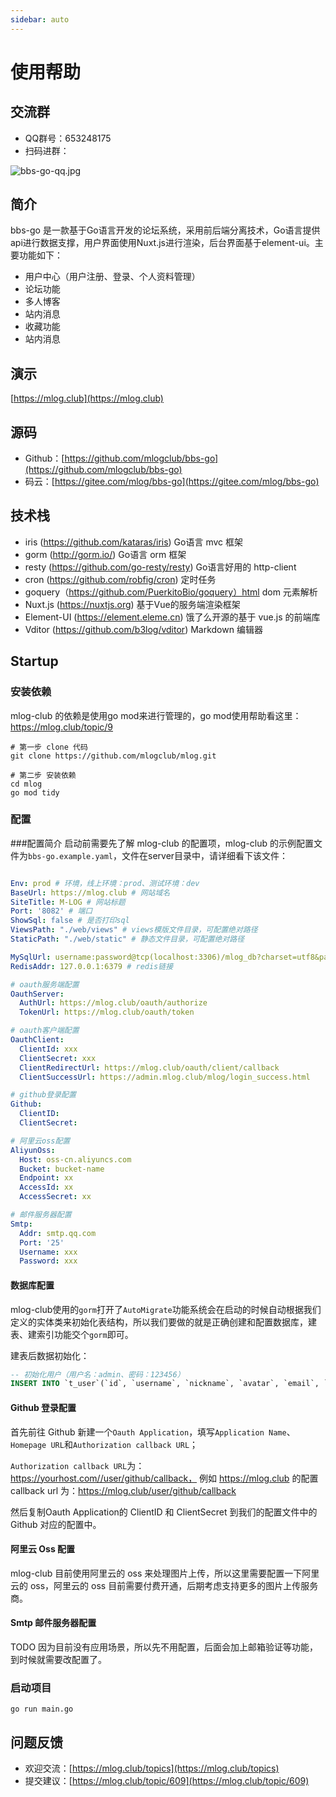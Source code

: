 ```yaml
---
sidebar: auto
---
```


# 使用帮助

## 交流群
- QQ群号：653248175
- 扫码进群：

![bbs-go-qq.jpg](https://i.loli.net/2019/09/12/eiKSXycnDB7R6Gw.jpg)

## 简介
bbs-go 是一款基于Go语言开发的论坛系统，采用前后端分离技术，Go语言提供api进行数据支撑，用户界面使用Nuxt.js进行渲染，后台界面基于element-ui。主要功能如下：

- 用户中心（用户注册、登录、个人资料管理）
- 论坛功能
- 多人博客
- 站内消息
- 收藏功能
- 站内消息

## 演示
[https://mlog.club](https://mlog.club)

## 源码
- Github：[https://github.com/mlogclub/bbs-go](https://github.com/mlogclub/bbs-go)
- 码云：[https://gitee.com/mlog/bbs-go](https://gitee.com/mlog/bbs-go)


## 技术栈
- iris (https://github.com/kataras/iris) Go语言 mvc 框架
- gorm (http://gorm.io/) Go语言 orm 框架
- resty (https://github.com/go-resty/resty) Go语言好用的 http-client
- cron (https://github.com/robfig/cron) 定时任务
- goquery（https://github.com/PuerkitoBio/goquery）html dom 元素解析
- Nuxt.js (https://nuxtjs.org) 基于Vue的服务端渲染框架
- Element-UI (https://element.eleme.cn) 饿了么开源的基于 vue.js 的前端库
- Vditor (https://github.com/b3log/vditor) Markdown 编辑器

## Startup
### 安装依赖
mlog-club 的依赖是使用go mod来进行管理的，go mod使用帮助看这里：https://mlog.club/topic/9
```shell
# 第一步 clone 代码
git clone https://github.com/mlogclub/mlog.git

# 第二步 安装依赖
cd mlog
go mod tidy
```

### 配置

###配置简介
启动前需要先了解 mlog-club 的配置项，mlog-club 的示例配置文件为`bbs-go.example.yaml`，文件在server目录中，请详细看下该文件：
```yaml

Env: prod # 环境，线上环境：prod、测试环境：dev
BaseUrl: https://mlog.club # 网站域名
SiteTitle: M-LOG # 网站标题
Port: '8082' # 端口
ShowSql: false # 是否打印sql
ViewsPath: "./web/views" # views模版文件目录，可配置绝对路径
StaticPath: "./web/static" # 静态文件目录，可配置绝对路径

MySqlUrl: username:password@tcp(localhost:3306)/mlog_db?charset=utf8&parseTime=True&loc=Local  # 数据库链接
RedisAddr: 127.0.0.1:6379 # redis链接

# oauth服务端配置
OauthServer:
  AuthUrl: https://mlog.club/oauth/authorize
  TokenUrl: https://mlog.club/oauth/token

# oauth客户端配置
OauthClient:
  ClientId: xxx
  ClientSecret: xxx
  ClientRedirectUrl: https://mlog.club/oauth/client/callback
  ClientSuccessUrl: https://admin.mlog.club/mlog/login_success.html

# github登录配置
Github:
  ClientID:
  ClientSecret:

# 阿里云oss配置
AliyunOss:
  Host: oss-cn.aliyuncs.com
  Bucket: bucket-name
  Endpoint: xx
  AccessId: xx
  AccessSecret: xx

# 邮件服务器配置
Smtp:
  Addr: smtp.qq.com
  Port: '25'
  Username: xxx
  Password: xxx
```

#### 数据库配置
mlog-club使用的`gorm`打开了`AutoMigrate`功能系统会在启动的时候自动根据我们定义的实体类来初始化表结构，所以我们要做的就是正确创建和配置数据库，建表、建索引功能交个`gorm`即可。

建表后数据初始化：

```sql
-- 初始化用户（用户名：admin、密码：123456）
INSERT INTO `t_user`(`id`, `username`, `nickname`, `avatar`, `email`, `password`, `status`, `create_time`, `update_time`, `roles`, `type`, `description`) VALUES (1, 'admin', '管理员', '', '', '$2a$10$ofA39bAFMpYpIX/Xiz7jtOMH9JnPvYfPRlzHXqAtLPFpbE/cLdjmS', 0, 1555419028975, 1555419028975, '管理员', 0, '轻轻地我走了，正如我轻轻的来。');
```

#### Github 登录配置
首先前往 Github 新建一个`Oauth Application`，填写`Application Name`、`Homepage URL`和`Authorization callback URL`；

`Authorization callback URL`为：https://yourhost.com//user/github/callback， 例如 https://mlog.club 的配置 callback url 为：https://mlog.club/user/github/callback

然后复制Oauth Application的 ClientID 和 ClientSecret 到我们的配置文件中的 Github 对应的配置中。

#### 阿里云 Oss 配置
mlog-club 目前使用阿里云的 oss 来处理图片上传，所以这里需要配置一下阿里云的 oss，阿里云的 oss 目前需要付费开通，后期考虑支持更多的图片上传服务商。

#### Smtp 邮件服务器配置
TODO 因为目前没有应用场景，所以先不用配置，后面会加上邮箱验证等功能，到时候就需要改配置了。

### 启动项目

```shell
go run main.go
```

## 问题反馈
- 欢迎交流：[https://mlog.club/topics](https://mlog.club/topics)
- 提交建议：[https://mlog.club/topic/609](https://mlog.club/topic/609)
